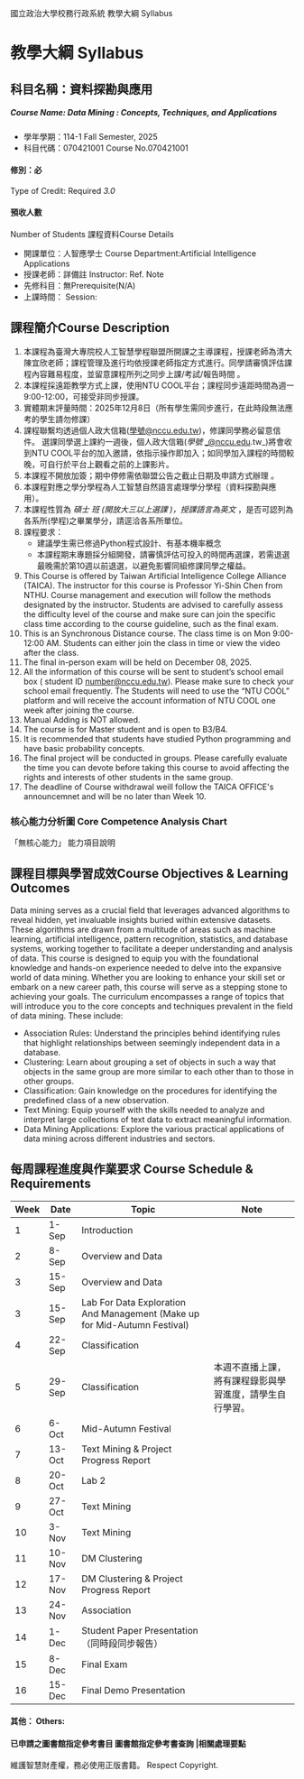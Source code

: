 國立政治大學校務行政系統 教學大綱 Syllabus
# 教學大綱 Syllabus
##  科目名稱：資料探勘與應用
#####  Course Name: Data Mining : Concepts, Techniques, and Applications
  * 學年學期：114-1 Fall Semester, 2025 
  * 科目代碼：070421001 Course No.070421001
#### 修別：必
Type of Credit: Required 
_3.0_
#### 預收人數
Number of Students
課程資料Course Details
  * 開課單位：人智應學士 Course Department:Artificial Intelligence Applications 
  * 授課老師：詳備註 Instructor: Ref. Note 
  * 先修科目：無Prerequisite(N/A)
  * 上課時間： Session: 
##  課程簡介Course Description
  1. 本課程為臺灣大專院校人工智慧學程聯盟所開課之主導課程，授課老師為清大陳宜欣老師；課程管理及進行均依授課老師指定方式進行。同學請審慎評估課程內容難易程度，並留意課程所列之同步上課/考試/報告時間 。
  2. 本課程採遠距教學方式上課，使用NTU COOL平台；課程同步遠距時間為週一9:00-12:00，可接受非同步授課。
  3. 實體期末評量時間：2025年12月8日（所有學生需同步進行，在此時段無法應考的學生請勿修課）
  4. 課程聯繫均透過個人政大信箱(學號@nccu.edu.tw)，修課同學務必留意信件。 選課同學選上課約一週後，個人政大信箱(_學號_ _@nccu.edu.tw_)將會收到NTU COOL平台的加入邀請，依指示操作即加入；如同學加入課程的時間較晚，可自行於平台上觀看之前的上課影片。
  5. 本課程不開放加簽；期中停修需依聯盟公告之截止日期及申請方式辦理 。
  6. 本課程對應之學分學程為人工智慧自然語言處理學分學程（資料探勘與應用）。
  7. 本課程性質為 _碩士_ _班_ _(開放大三以上選課_ _)，授課語言為英文_ ，是否可認列為各系所(學程)之畢業學分，請逕洽各系所單位。
  8. 課程要求：
     * 建議學生需已修過Python程式設計、有基本機率概念
     * 本課程期末專題採分組開發，請審慎評估可投入的時間再選課，若需退選最晚需於第10週以前退選，以避免影響同組修課同學之權益。
  1. This Course is offered by Taiwan Artificial Intelligence College Alliance (TAICA). The instructor for this course is Professor Yi-Shin Chen from NTHU. Course management and execution will follow the methods designated by the instructor. Students are advised to carefully assess the difficulty level of the course and make sure can join the specific class time according to the course guideline, such as the final exam.
  2. This is an Synchronous Distance course. The class time is on Mon 9:00-12:00 AM. Students can either join the class in time or view the video after the class.
  3. The final in-person exam will be held on December 08, 2025.
  4. All the information of this course will be sent to student’s school email box ( student ID number@nccu.edu.tw). Please make sure to check your school email frequently. The Students will need to use the “NTU COOL” platform and will receive the account information of NTU COOL one week after joining the course.
  5. Manual Adding is NOT allowed.
  6. The course is for Master student and is open to B3/B4.
  7. It is recommended that students have studied Python programming and have basic probability concepts. 
  8. The final project will be conducted in groups. Please carefully evaluate the time you can devote before taking this course to avoid affecting the rights and interests of other students in the same group.
  9. The deadline of Course withdrawal weill follow the TAICA OFFICE's announcemnet and will be no later than Week 10.
###  核心能力分析圖 Core Competence Analysis Chart
「無核心能力」 
能力項目說明
##  課程目標與學習成效Course Objectives & Learning Outcomes 
Data mining serves as a crucial field that leverages advanced algorithms to reveal hidden, yet invaluable insights buried within extensive datasets. These algorithms are drawn from a multitude of areas such as machine learning, artificial intelligence, pattern recognition, statistics, and database systems, working together to facilitate a deeper understanding and analysis of data. This course is designed to equip you with the foundational knowledge and hands-on experience needed to delve into the expansive world of data mining. Whether you are looking to enhance your skill set or embark on a new career path, this course will serve as a stepping stone to achieving your goals. The curriculum encompasses a range of topics that will introduce you to the core concepts and techniques prevalent in the field of data mining. These include:
  * Association Rules: Understand the principles behind identifying rules that highlight relationships between seemingly independent data in a database.
  * Clustering: Learn about grouping a set of objects in such a way that objects in the same group are more similar to each other than to those in other groups.
  * Classification: Gain knowledge on the procedures for identifying the predefined class of a new observation.
  * Text Mining: Equip yourself with the skills needed to analyze and interpret large collections of text data to extract meaningful information. 
  * Data Mining Applications: Explore the various practical applications of data mining across different industries and sectors.
##  每周課程進度與作業要求 Course Schedule & Requirements
Week |  Date |  Topic |  Note  
---|---|---|---  
1 |  1-Sep  |  Introduction  |   
2  |  8-Sep  |  Overview and Data  |   
3  |  15-Sep  |  Overview and Data  |   
3  |  15-Sep  |  Lab For Data Exploration And Management (Make up for Mid-Autumn Festival)  |   
4  |  22-Sep  |  Classification  |   
5  |  29-Sep  |  Classification  |  本週不直播上課，將有課程錄影與學習進度，請學生自行學習。  
6  |  6-Oct  |  Mid-Autumn Festival  |   
7 | 13-Oct | Text Mining & Project Progress Report |   
8  |  20-Oct  |  Lab 2  |   
9  |  27-Oct  |  Text Mining  |   
10  |  3-Nov  |  Text Mining  |   
11  |  10-Nov  |  DM Clustering  |   
12  |  17-Nov  |  DM Clustering & Project Progress Report  |   
13  |  24-Nov  |  Association  |   
14  |  1-Dec  |  Student Paper Presentation（同時段同步報告）  |   
15  |  8-Dec  |  Final Exam  |   
16  |  15-Dec  |  Final Demo Presentation  |   
####  其他： Others:
####  已申請之圖書館指定參考書目  圖書館指定參考書查詢 |相關處理要點
維護智慧財產權，務必使用正版書籍。 Respect Copyright.